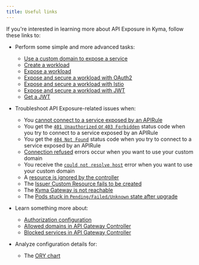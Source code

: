```yaml
---
title: Useful links
---
```


If you're interested in learning more about API Exposure in Kyma, follow these links to:

- Perform some simple and more advanced tasks:
  - [Use a custom domain to expose a service](../../../03-tutorials/00-api-exposure/apix-01-own-domain.md)
  - [Create a workload](../../../03-tutorials/00-api-exposure/apix-02-create-workload.md)
  - [Expose a workload](../../../03-tutorials/00-api-exposure/apix-02-expose-workload-apigateway.md)
  - [Expose and secure a workload with OAuth2](../../../03-tutorials/00-api-exposure/apix-03-expose-and-secure-workload-oauth2.md)
  - [Expose and secure a workload with Istio](../../../03-tutorials/00-api-exposure/apix-05-expose-and-secure-workload-istio.md)
  - [Expose and secure a workload with JWT](../../../03-tutorials/00-api-exposure/apix-05-expose-and-secure-workload-jwt.md)
  - [Get a JWT](../../../03-tutorials/00-api-exposure/apix-04-get-jwt.md)
  
- Troubleshoot API Exposure-related issues when:

  - You [cannot connect to a service exposed by an APIRule](../../../04-operation-guides/troubleshooting/api-exposure/apix-01-apigateway-connect-api-rule.md)
  - You get the [`401 Unauthorized` or `403 Forbidden`](../../../04-operation-guides/troubleshooting/api-exposure/apix-02-401-unauthorized-403-forbidden.md) status code when you try to connect to a service exposed by an APIRule
  - You get the [`404 Not Found`](../../../04-operation-guides/troubleshooting/api-exposure/apix-03-404-not-found.md) status code when you try to connect to a service exposed by an APIRule
  - [Connection refused](../../../04-operation-guides/troubleshooting/api-exposure/apix-04-dns-mgt-connection-refused.md) errors occur when you want to use your custom domain
  - You receive the [`could not resolve host`](../../../04-operation-guides/troubleshooting/api-exposure/apix-05-dns-mgt-could-not-resolve-host.md) error when you want to use your custom domain
  - A [resource is ignored by the controller](../../../04-operation-guides/troubleshooting/api-exposure/apix-06-dns-mgt-resource-ignored.md)
  - The [Issuer Custom Resource fails to be created](../../../04-operation-guides/troubleshooting/api-exposure/apix-07-cert-mgt-issuer-not-created.md)
  - The [Kyma Gateway is not reachable](../../../04-operation-guides/troubleshooting/api-exposure/apix-08-gateway-not-reachable.md)
  - The [Pods stuck in `Pending/Failed/Unknown` state after upgrade](../../../04-operation-guides/troubleshooting/api-exposure/apix-09-upgrade-sidecar-proxy.md)

- Learn something more about:

  - [Authorization configuration](../../../05-technical-reference/apix-01-config-authorizations-apigateway.md)
  - [Allowed domains in API Gateway Controller](../../../05-technical-reference/apix-02-whitelisted-domains.md)
  - [Blocked services in API Gateway Controller](../../../05-technical-reference/apix-03-blacklisted-services.md)

- Analyze configuration details for:

  - The [ORY chart](../../../05-technical-reference/00-configuration-parameters/apix-02-ory-chart.md)
